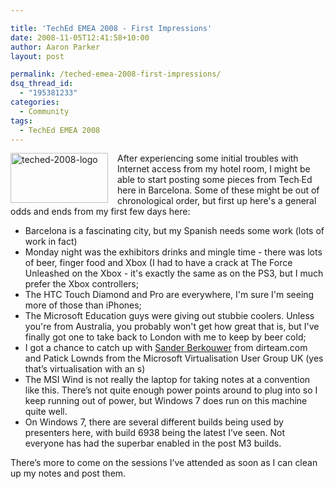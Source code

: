 ```yaml
---

title: 'TechEd EMEA 2008 - First Impressions'
date: 2008-11-05T12:41:58+10:00
author: Aaron Parker
layout: post

permalink: /teched-emea-2008-first-impressions/
dsq_thread_id:
  - "195381233"
categories:
  - Community
tags:
  - TechEd EMEA 2008
---
```

<img style="border-right-width: 0px; margin: 0px 15px 0px 0px; display: inline; border-top-width: 0px; border-bottom-width: 0px; border-left-width: 0px" title="teched-2008-logo" src="{{site.baseurl}}/media/2008/11/teched2008logo.jpg" border="0" alt="teched-2008-logo" width="156" height="80" align="left" />After experiencing some initial troubles with Internet access from my hotel room, I might be able to start posting some pieces from Tech∙Ed here in Barcelona. Some of these might be out of chronological order, but first up here's a general odds and ends from my first few days here:

 

  * Barcelona is a fascinating city, but my Spanish needs some work (lots of work in fact)
  * Monday night was the exhibitors drinks and mingle time - there was lots of beer, finger food and Xbox (I had to have a crack at The Force Unleashed on the Xbox - it's exactly the same as on the PS3, but I much prefer the Xbox controllers;
  * The HTC Touch Diamond and Pro are everywhere, I'm sure I'm seeing more of those than iPhones;
  * The Microsoft Education guys were giving out stubbie coolers. Unless you're from Australia, you probably won't get how great that is, but I've finally got one to take back to London with me to keep by beer cold;
  * I got a chance to catch up with [Sander Berkouwer](http://blogs.dirteam.com/blogs/sanderberkouwer/default.aspx) from dirteam.com and Patick Lownds from the Microsoft Virtualisation User Group UK (yes that’s virtualisation with an s)
  * The MSI Wind is not really the laptop for taking notes at a convention like this. There’s not quite enough power points around to plug into so I keep running out of power, but Windows 7 does run on this machine quite well.
  * On Windows 7, there are several different builds being used by presenters here, with build 6938 being the latest I’ve seen. Not everyone has had the superbar enabled in the post M3 builds.

There’s more to come on the sessions I’ve attended as soon as I can clean up my notes and post them.